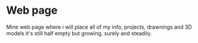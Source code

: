 # Web page
Mine web page where i will place all of my info, projects, drawnings and 3D models
it's still half empty but growing, surely and steadily.
